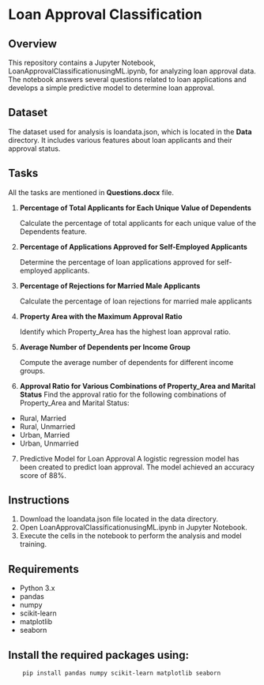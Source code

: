 # Loan Approval Classification
## Overview
This repository contains a Jupyter Notebook, LoanApprovalClassificationusingML.ipynb, for analyzing loan approval data. The notebook answers several questions related to loan applications and develops a simple predictive model to determine loan approval.
## Dataset
The dataset used for analysis is loandata.json, which is located in the **Data** directory. It includes various features about loan applicants and their approval status.
## Tasks
All the tasks are mentioned in **Questions.docx** file.
1. **Percentage of Total Applicants for Each Unique Value of Dependents**

   Calculate the percentage of total applicants for each unique value of the Dependents feature.

2. **Percentage of Applications Approved for Self-Employed Applicants**

   Determine the percentage of loan applications approved for self-employed applicants.

3. **Percentage of Rejections for Married Male Applicants**

   Calculate the percentage of loan rejections for married male applicants
4. **Property Area with the Maximum Approval Ratio**
     
   Identify which Property_Area has the highest loan approval ratio.

5. **Average Number of Dependents per Income Group**

   Compute the average number of dependents for different income groups.
6. **Approval Ratio for Various Combinations of Property_Area and Marital Status**
Find the approval ratio for the following combinations of Property_Area and Marital Status:

- Rural, Married
- Rural, Unmarried
- Urban, Married
- Urban, Unmarried
7. Predictive Model for Loan Approval
A logistic regression model has been created to predict loan approval. The model achieved an accuracy score of 88%.
## Instructions
1. Download the loandata.json file located in the data directory.
2. Open LoanApprovalClassificationusingML.ipynb in Jupyter Notebook.
3. Execute the cells in the notebook to perform the analysis and model training.
## Requirements
- Python 3.x
- pandas
- numpy
- scikit-learn
- matplotlib
- seaborn
## Install the required packages using:
```bash
    pip install pandas numpy scikit-learn matplotlib seaborn
    
